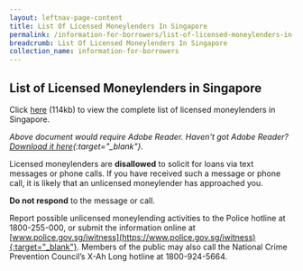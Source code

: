 ```yaml
---
layout: leftnav-page-content
title: List Of Licensed Moneylenders In Singapore
permalink: /information-for-borrowers/list-of-licensed-moneylenders-in-singapore/
breadcrumb: List Of Licensed Moneylenders In Singapore
collection_name: information-for-borrowers
---
```


List of Licensed Moneylenders in Singapore
---

Click [here](/files/ListofMoneylenders.pdf) (114kb) to view the complete list of licensed moneylenders in Singapore.

 
*Above document would require Adobe Reader. Haven't got Adobe Reader? [Download it here](http://get.adobe.com/reader/otherversions/){:target="_blank"}.*


Licensed moneylenders are **disallowed** to solicit for loans via text messages or phone calls. If you have received such a message or phone call, it is likely that an unlicensed moneylender has approached you.

**Do not respond** to the message or call. 

Report possible unlicensed moneylending activities to the Police hotline at 1800-255-000, or submit the information online at [www.police.gov.sg/iwitness](https://www.police.gov.sg/iwitness){:target="_blank"}. Members of the public may also call the National Crime Prevention Council’s X-Ah Long hotline at 1800-924-5664.


 


